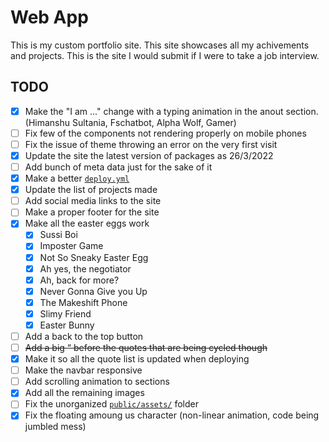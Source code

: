 # Web App

This is my custom portfolio site. This site showcases all my achivements and projects. This is the site I would submit if I were to take a job interview.

## TODO

- [x] Make the "I am ..." change with a typing animation in the anout section. (Himanshu Sultania, Fschatbot, Alpha Wolf, Gamer)
- [ ] Fix few of the components not rendering properly on mobile phones
- [ ] Fix the issue of theme throwing an error on the very first visit
- [x] Update the site the latest version of packages as 26/3/2022
- [ ] Add bunch of meta data just for the sake of it
- [x] Make a better [`deploy.yml`](.github/workflows/deploy.yml)
- [x] Update the list of projects made
- [ ] Add social media links to the site
- [ ] Make a proper footer for the site
- [x] Make all the easter eggs work
  - [x] Sussi Boi
  - [x] Imposter Game
  - [x] Not So Sneaky Easter Egg
  - [x] Ah yes, the negotiator
  - [x] Ah, back for more?
  - [x] Never Gonna Give you Up
  - [x] The Makeshift Phone
  - [x] Slimy Friend
  - [x] Easter Bunny
- [ ] Add a back to the top button
- [ ] ~~Add a big “ before the quotes that are being cycled though~~
- [x] Make it so all the quote list is updated when deploying
- [ ] Make the navbar responsive
- [ ] Add scrolling animation to sections
- [x] Add all the remaining images
- [ ] Fix the unorganized [`public/assets/`](public/assets/) folder
- [x] Fix the floating amoung us character (non-linear animation, code being jumbled mess)
